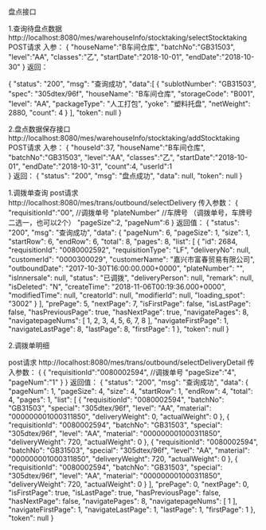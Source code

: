 盘点接口

1.查询待盘点数据
http://localhost:8080/mes/warehouseInfo/stocktaking/selectStocktaking
POST请求
入参：
{
  "houseName":"B车间仓库",
  "batchNo":"GB31503",
  "level":"AA",
  "classes":"乙",
  "startDate":"2018-10-01",
  "endDate":"2018-10-30"
}
返回：

{
"status": "200",
"msg": "查询成功",
"data":[
  {
  "sublotNumber": "GB31503",
  "spec": "305dtex/96f",
  "houseName": "B车间仓库",
  "storageCode": "B001",
  "level": "AA",
  "packageType": "人工打包",
  "yoke": "塑料托盘",
  "netWeight": 2880,
  "count": 4
  }
],
"token": null
}

2.盘点数据保存接口
http://localhost:8080/mes/warehouseInfo/stocktaking/addStocktaking
POST请求
入参：
{
  "houseId":37,
  "houseName":"B车间仓库",
  "batchNo":"GB31503",
  "level":"AA",
  "classes":"乙",
  "startDate":"2018-10-01",
  "endDate":"2018-10-31",
  "count":4,
  "userId":1  
}
返回：
{
"status": "200",
"msg": "盘点成功",
"data": null,
"token": null
}



1.调拨单查询
post请求
http://localhost:8080/mes/trans/outbound/selectDelivery
传入参数：
{
	"requisitionId":"00", //调拨单号
	"plateNumber"                     //车牌号  （调拨单号，车牌号二选一，也可以2个）
	"pageSize":2,
	"pageNum":6
}
返回值：
{
    "status": "200",
    "msg": "查询成功",
    "data": {
        "pageNum": 6,
        "pageSize": 1,
        "size": 1,
        "startRow": 6,
        "endRow": 6,
        "total": 8,
        "pages": 8,
        "list": [
            {
                "id": 2684,
                "requisitionId": "0080002592",
                "requisitionType": "LF",
                "deliveryNo": null,
                "customerId": "0000300029",
                "customerName": "嘉兴市富春贸易有限公司",
                "outboundDate": "2017-10-30T16:00:00.000+0000",
                "plateNumber": "",
                "isInnersale": null,
                "status": "已调拨",
                "deliveryPerson": null,
                "remark": null,
                "isDeleted": "N",
                "createTime": "2018-11-06T00:19:36.000+0000",
                "modifiedTime": null,
                "creatorId": null,
                "modifierId": null,
                "loading_spot": "3002"
            }
        ],
        "prePage": 5,
        "nextPage": 7,
        "isFirstPage": false,
        "isLastPage": false,
        "hasPreviousPage": true,
        "hasNextPage": true,
        "navigatePages": 8,
        "navigatepageNums": [
            1,
            2,
            3,
            4,
            5,
            6,
            7,
            8
        ],
        "navigateFirstPage": 1,
        "navigateLastPage": 8,
        "lastPage": 8,
        "firstPage": 1
    },
    "token": null
}

2.调拨单明细

post请求
http://localhost:8080/mes/trans/outbound/selectDeliveryDetail
传入参数：
{
	{
	"requisitionId":"0080002594", //调拨单号
	"pageSize":"4",
	"pageNum":"1"
	}
}
返回值：
{
    "status": "200",
    "msg": "查询成功",
    "data": {
        "pageNum": 1,
        "pageSize": 4,
        "size": 4,
        "startRow": 1,
        "endRow": 4,
        "total": 4,
        "pages": 1,
        "list": [
            {
                "requisitionId": "0080002594",
                "batchNo": "GB31503",
                "special": "305dtex/96f",
                "level": "AA",
                "material": "000000001000311850",
                "deliveryWeight": 0,
                "actualWeight": 0
            },
            {
                "requisitionId": "0080002594",
                "batchNo": "GB31503",
                "special": "305dtex/96f",
                "level": "AA",
                "material": "000000001000311850",
                "deliveryWeight": 720,
                "actualWeight": 0
            },
            {
                "requisitionId": "0080002594",
                "batchNo": "GB31503",
                "special": "305dtex/96f",
                "level": "AA",
                "material": "000000001000311850",
                "deliveryWeight": 720,
                "actualWeight": 0
            },
            {
                "requisitionId": "0080002594",
                "batchNo": "GB31503",
                "special": "305dtex/96f",
                "level": "AA",
                "material": "000000001000311850",
                "deliveryWeight": 720,
                "actualWeight": 0
            }
        ],
        "prePage": 0,
        "nextPage": 0,
        "isFirstPage": true,
        "isLastPage": true,
        "hasPreviousPage": false,
        "hasNextPage": false,
        "navigatePages": 8,
        "navigatepageNums": [
            1
        ],
        "navigateFirstPage": 1,
        "navigateLastPage": 1,
        "lastPage": 1,
        "firstPage": 1
    },
    "token": null
}

